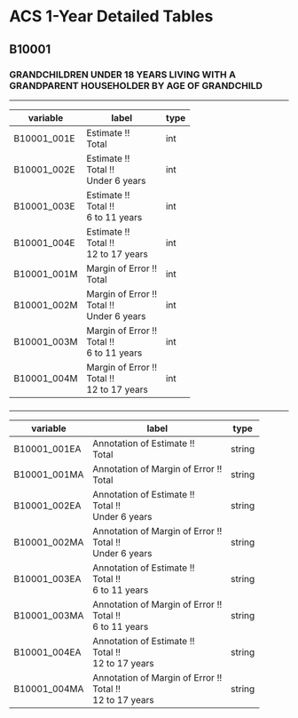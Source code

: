 # ACS 1-Year Detailed Tables

## B10001

### GRANDCHILDREN UNDER 18 YEARS LIVING WITH A GRANDPARENT HOUSEHOLDER BY AGE OF GRANDCHILD

___

| variable | label | type |
| ----- | ----- | ----- |
| B10001_001E | Estimate !!<br>Total | int |
| B10001_002E | Estimate !!<br>Total !!<br>Under 6 years | int |
| B10001_003E | Estimate !!<br>Total !!<br>6 to 11 years | int |
| B10001_004E | Estimate !!<br>Total !!<br>12 to 17 years | int |
| B10001_001M | Margin of Error !!<br>Total | int |
| B10001_002M | Margin of Error !!<br>Total !!<br>Under 6 years | int |
| B10001_003M | Margin of Error !!<br>Total !!<br>6 to 11 years | int |
| B10001_004M | Margin of Error !!<br>Total !!<br>12 to 17 years | int |
### 

___

| variable | label | type |
| ----- | ----- | ----- |
| B10001_001EA | Annotation of Estimate !!<br>Total | string |
| B10001_001MA | Annotation of Margin of Error !!<br>Total | string |
| B10001_002EA | Annotation of Estimate !!<br>Total !!<br>Under 6 years | string |
| B10001_002MA | Annotation of Margin of Error !!<br>Total !!<br>Under 6 years | string |
| B10001_003EA | Annotation of Estimate !!<br>Total !!<br>6 to 11 years | string |
| B10001_003MA | Annotation of Margin of Error !!<br>Total !!<br>6 to 11 years | string |
| B10001_004EA | Annotation of Estimate !!<br>Total !!<br>12 to 17 years | string |
| B10001_004MA | Annotation of Margin of Error !!<br>Total !!<br>12 to 17 years | string |

